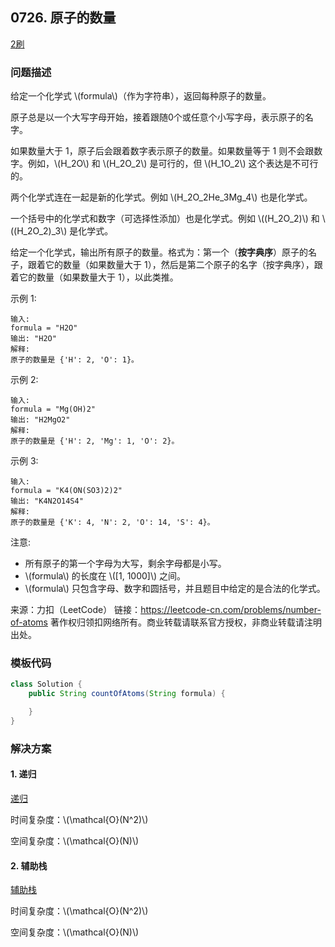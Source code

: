 ## 0726. 原子的数量

<script src="https://cdn.bootcss.com/mathjax/2.7.7/MathJax.js?config=TeX-AMS-MML_HTMLorMML"></script>

[2刷](qu0726/solu/Solution.java)

### 问题描述

给定一个化学式 \\(formula\\)（作为字符串），返回每种原子的数量。

原子总是以一个大写字母开始，接着跟随0个或任意个小写字母，表示原子的名字。

如果数量大于 1，原子后会跟着数字表示原子的数量。如果数量等于 1 则不会跟数字。例如，\\(H_2O\\) 和 \\(H_2O_2\\) 是可行的，但 \\(H_1O_2\\) 这个表达是不可行的。

两个化学式连在一起是新的化学式。例如 \\(H_2O_2He_3Mg_4\\) 也是化学式。

一个括号中的化学式和数字（可选择性添加）也是化学式。例如 \\((H_2O_2)\\) 和 \\((H_2O_2)_3\\) 是化学式。

给定一个化学式，输出所有原子的数量。格式为：第一个（**按字典序**）原子的名子，跟着它的数量（如果数量大于 1），然后是第二个原子的名字（按字典序），跟着它的数量（如果数量大于 1），以此类推。

示例 1:

```
输入: 
formula = "H2O"
输出: "H2O"
解释: 
原子的数量是 {'H': 2, 'O': 1}。
```

示例 2:

```
输入: 
formula = "Mg(OH)2"
输出: "H2MgO2"
解释: 
原子的数量是 {'H': 2, 'Mg': 1, 'O': 2}。
```

示例 3:

```
输入: 
formula = "K4(ON(SO3)2)2"
输出: "K4N2O14S4"
解释: 
原子的数量是 {'K': 4, 'N': 2, 'O': 14, 'S': 4}。
```

注意:

* 所有原子的第一个字母为大写，剩余字母都是小写。
* \\(formula\\) 的长度在 \\([1, 1000]\\) 之间。
* \\(formula\\) 只包含字母、数字和圆括号，并且题目中给定的是合法的化学式。

来源：力扣（LeetCode）
链接：https://leetcode-cn.com/problems/number-of-atoms
著作权归领扣网络所有。商业转载请联系官方授权，非商业转载请注明出处。

### 模板代码

``` java
class Solution {
    public String countOfAtoms(String formula) {

    }
}
```

### 解决方案

#### 1. 递归

[递归](qu0726/solu1/Solution.java)

时间复杂度：\\(\mathcal{O}(N^2)\\)

空间复杂度：\\(\mathcal{O}(N)\\)

#### 2. 辅助栈

[辅助栈](qu0726/solu2/Solution.java)

时间复杂度：\\(\mathcal{O}(N^2)\\)

空间复杂度：\\(\mathcal{O}(N)\\)
